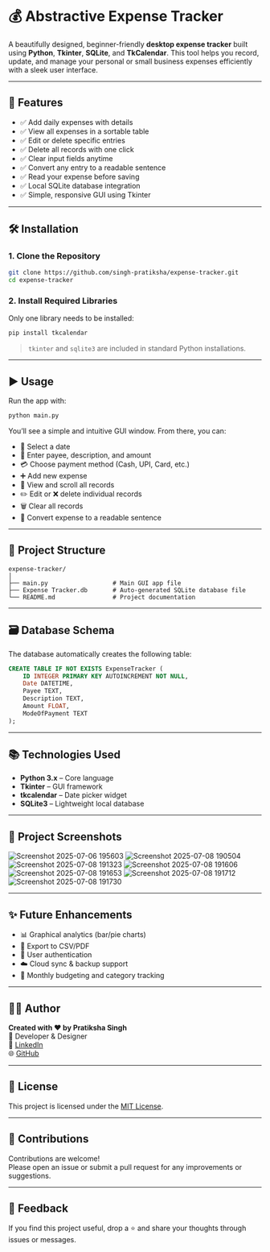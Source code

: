 
# 💰 Abstractive Expense Tracker

A beautifully designed, beginner-friendly **desktop expense tracker** built using **Python**, **Tkinter**, **SQLite**, and **TkCalendar**. This tool helps you record, update, and manage your personal or small business expenses efficiently with a sleek user interface.

---

## 🚀 Features

- ✅ Add daily expenses with details
- ✅ View all expenses in a sortable table
- ✅ Edit or delete specific entries
- ✅ Delete all records with one click
- ✅ Clear input fields anytime
- ✅ Convert any entry to a readable sentence
- ✅ Read your expense before saving
- ✅ Local SQLite database integration
- ✅ Simple, responsive GUI using Tkinter

---

<!-- ## 🖼️ GUI Preview

> *Insert screenshot here if available, or ignore this section until added.* -->

## 🛠 Installation

### 1. Clone the Repository

```bash
git clone https://github.com/singh-pratiksha/expense-tracker.git
cd expense-tracker
```

### 2. Install Required Libraries

Only one library needs to be installed:

```bash
pip install tkcalendar
```

> `tkinter` and `sqlite3` are included in standard Python installations.

---

## ▶️ Usage

Run the app with:

```bash
python main.py
```

You’ll see a simple and intuitive GUI window. From there, you can:

- 📅 Select a date
- 🧾 Enter payee, description, and amount
- 💳 Choose payment method (Cash, UPI, Card, etc.)
- ➕ Add new expense
- 🧮 View and scroll all records
- ✏️ Edit or ❌ delete individual records
- 🗑️ Clear all records
- 📢 Convert expense to a readable sentence

---

## 📁 Project Structure

```
expense-tracker/
│
├── main.py                  # Main GUI app file
├── Expense Tracker.db       # Auto-generated SQLite database file
└── README.md                # Project documentation
```

---

## 🗃️ Database Schema

The database automatically creates the following table:

```sql
CREATE TABLE IF NOT EXISTS ExpenseTracker (
    ID INTEGER PRIMARY KEY AUTOINCREMENT NOT NULL,
    Date DATETIME,
    Payee TEXT,
    Description TEXT,
    Amount FLOAT,
    ModeOfPayment TEXT
);
```

---

## 📚 Technologies Used

- **Python 3.x** – Core language
- **Tkinter** – GUI framework
- **tkcalendar** – Date picker widget
- **SQLite3** – Lightweight local database

---

## 📸 Project Screenshots
![Screenshot 2025-07-06 195603](https://github.com/user-attachments/assets/97a281f4-5690-43cf-832e-51c59c0b97a9)
![Screenshot 2025-07-08 190504](https://github.com/user-attachments/assets/fc7bce98-ffd3-4cea-83b3-f2e2ab583b80)
![Screenshot 2025-07-08 191323](https://github.com/user-attachments/assets/b111f8bd-9097-42b7-b097-6c0e0ffb303f)
![Screenshot 2025-07-08 191606](https://github.com/user-attachments/assets/964a15a3-0c33-4aec-81d2-0369ea63d3c4)
![Screenshot 2025-07-08 191653](https://github.com/user-attachments/assets/5d02864b-598c-4a7d-83c5-156037826a7f)
![Screenshot 2025-07-08 191712](https://github.com/user-attachments/assets/08006276-3a66-4579-8bb1-a7652fd83b1b)
![Screenshot 2025-07-08 191730](https://github.com/user-attachments/assets/c1719c4e-0833-464d-8bc9-7847e2ac88c0)







---
## ✨ Future Enhancements

- 📊 Graphical analytics (bar/pie charts)
- 🧾 Export to CSV/PDF
- 🔐 User authentication
- ☁️ Cloud sync & backup support
- 📆 Monthly budgeting and category tracking

---

## 🙋‍♀️ Author

**Created with ❤️ by Pratiksha Singh**  
💼 Developer & Designer  
🔗 [LinkedIn](www.linkedin.com/in/pratiksha-singh-8b24a0221)  
🌐 [GitHub](https://github.com/singh-pratiksha/)

---

## 📄 License

This project is licensed under the [MIT License](https://opensource.org/licenses/MIT).

---

## 🤝 Contributions

Contributions are welcome!  
Please open an issue or submit a pull request for any improvements or suggestions.

---

## 💬 Feedback

If you find this project useful, drop a ⭐️ and share your thoughts through issues or messages.
